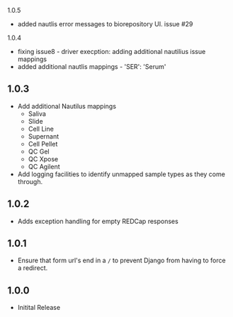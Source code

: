 
1.0.5
* added nautlis error messages to biorepository UI. issue #29

1.0.4
  * fixing issue8 - driver execption: adding additional nautilius issue mappings
  * added additional nautlis mappings -  'SER': 'Serum'

1.0.3
-----
* Add additional Nautilus mappings
  * Saliva
  * Slide
  * Cell Line
  * Supernant
  * Cell Pellet
  * QC Gel
  * QC Xpose
  * QC Agilent
* Add logging facilities to identify unmapped sample types as they come through.

1.0.2
-----
* Adds exception handling for empty REDCap responses

1.0.1
-----
* Ensure that form url's end in a `/` to prevent Django from having to force a redirect.

1.0.0
-----
* Initital Release
